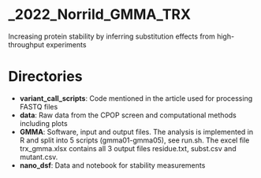 # _2022_Norrild_GMMA_TRX
Increasing protein stability by inferring substitution effects from high-throughput experiments

# Directories

- **variant_call_scripts**: Code mentioned in the article used for processing FASTQ files
- **data**: Raw data from the CPOP screen and computational methods including plots
- **GMMA**: Software, input and output files. The analysis is implemented in R and split into 5 scripts (gmma01-gmma05), see run.sh. The excel file trx_gmma.xlsx contains all 3 output files residue.txt, subst.csv and mutant.csv.
- **nano_dsf**: Data and notebook for stability measurements
